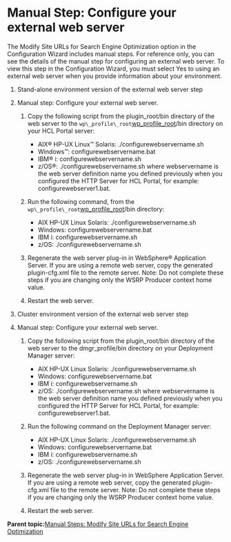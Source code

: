 # Manual Step: Configure your external web server

The Modify Site URLs for Search Engine Optimization option in the Configuration Wizard includes manual steps. For reference only, you can see the details of the manual step for configuring an external web server. To view this step in the Configuration Wizard, you must select Yes to using an external web server when you provide information about your environment.

1.  Stand-alone environment version of the external web server step
2.  Manual step: Configure your external web server.

    1.  Copy the following script from the plugin\_root/bin directory of the web server to the `wp\_profile\_root`[wp\_profile\_root](../reference/wpsdirstr.md#wp_profile_root)/bin directory on your HCL Portal server:

        -   AIX® HP-UX Linux™ Solaris: ./configurewebservername.sh
        -   Windows™: configurewebservername.bat
        -   IBM® i: configurewebservername.sh
        -   z/OS®: ./configurewebservername.sh
        where webservername is the web server definition name you defined previously when you configured the HTTP Server for HCL Portal, for example: configurewebserver1.bat.

    2.  Run the following command, from the `wp\_profile\_root`[wp\_profile\_root](../reference/wpsdirstr.md#wp_profile_root)/bin directory:
        -   AIX HP-UX Linux Solaris: ./configurewebservername.sh
        -   Windows: configurewebservername.bat
        -   IBM i: configurewebservername.sh
        -   z/OS: ./configurewebservername.sh
    3.  Regenerate the web server plug-in in WebSphere® Application Server. If you are using a remote web server, copy the generated plugin-cfg.xml file to the remote server. Note: Do not complete these steps if you are changing only the WSRP Producer context home value.
    4.  Restart the web server.
3.  Cluster environment version of the external web server step
4.  Manual step: Configure your external web server.

    1.  Copy the following script from the plugin\_root/bin directory of the web server to the dmgr\_profile/bin directory on your Deployment Manager server:

        -   AIX HP-UX Linux Solaris: ./configurewebservername.sh
        -   Windows: configurewebservername.bat
        -   IBM i: configurewebservername.sh
        -   z/OS: ./configurewebservername.sh
        where webservername is the web server definition name you defined previously when you configured the HTTP Server for HCL Portal, for example: configurewebserver1.bat.

    2.  Run the following command on the Deployment Manager server:
        -   AIX HP-UX Linux Solaris: ./configurewebservername.sh
        -   Windows: configurewebservername.bat
        -   IBM i: configurewebservername.sh
        -   z/OS: ./configurewebservername.sh
    3.  Regenerate the web server plug-in in WebSphere Application Server. If you are using a remote web server, copy the generated plugin-cfg.xml file to the remote server. Note: Do not complete these steps if you are changing only the WSRP Producer context home value.
    4.  Restart the web server.

**Parent topic:**[Manual Steps: Modify Site URLs for Search Engine Optimization](../config/cw_shorten_url_seo_manual.md)

